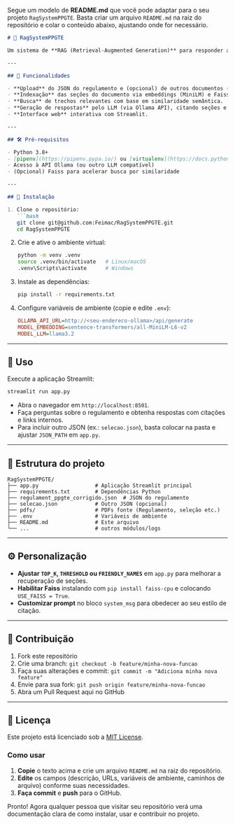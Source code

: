 Segue um modelo de **README.md** que você pode adaptar para o seu projeto `RagSystemPPGTE`. Basta criar um arquivo `README.md` na raiz do repositório e colar o conteúdo abaixo, ajustando onde for necessário.

````markdown
# 📖 RagSystemPPGTE

Um sistema de **RAG (Retrieval-Augmented Generation)** para responder automaticamente perguntas sobre o Regulamento Interno do Programa de Pós-Graduação em Tecnologia e Sociedade (UTFPR), usando Streamlit e embeddings de texto.

---

## 🚀 Funcionalidades

- **Upload** do JSON do regulamento e (opcional) de outros documentos (ex.: `selecao.json`).  
- **Indexação** das seções do documento via embeddings (MiniLM) e Faiss (ou similaridade por cosseno).  
- **Busca** de trechos relevantes com base em similaridade semântica.  
- **Geração de respostas** pelo LLM (via Ollama API), citando seções e criando links internos.  
- **Interface web** interativa com Streamlit.

---

## 🛠️ Pré-requisitos

- Python 3.8+  
- [pipenv](https://pipenv.pypa.io/) ou [virtualenv](https://docs.python.org/3/library/venv.html)  
- Acesso à API Ollama (ou outro LLM compatível)  
- (Opcional) Faiss para acelerar busca por similaridade

---

## 🔧 Instalação

1. Clone o repositório:  
   ```bash
   git clone git@github.com:Feimac/RagSystemPPGTE.git
   cd RagSystemPPGTE
````

2. Crie e ative o ambiente virtual:

   ```bash
   python -m venv .venv
   source .venv/bin/activate   # Linux/macOS
   .venv\Scripts\activate      # Windows
   ```

3. Instale as dependências:

   ```bash
   pip install -r requirements.txt
   ```

4. Configure variáveis de ambiente (copie e edite `.env`):

   ```ini
   OLLAMA_API_URL=http://<seu-endereco-ollama>/api/generate
   MODEL_EMBEDDING=sentence-transformers/all-MiniLM-L6-v2
   MODEL_LLM=llama3.2
   ```

---

## 🚩 Uso

Execute a aplicação Streamlit:

```bash
streamlit run app.py
```

* Abra o navegador em `http://localhost:8501`.
* Faça perguntas sobre o regulamento e obtenha respostas com citações e links internos.
* Para incluir outro JSON (ex.: `selecao.json`), basta colocar na pasta e ajustar `JSON_PATH` em `app.py`.

---

## 🧩 Estrutura do projeto

```
RagSystemPPGTE/
├── app.py                  # Aplicação Streamlit principal
├── requirements.txt        # Dependências Python
├── regulament_ppgte_corrigido.json  # JSON do regulamento
├── selecao.json            # Outro JSON (opcional)
├── pdfs/                   # PDFs fonte (Regulamento, seleção etc.)
├── .env                    # Variáveis de ambiente
├── README.md               # Este arquivo
└── ...                     # outros módulos/logs
```

---

## ⚙️ Personalização

* **Ajustar `TOP_K`, `THRESHOLD` ou `FRIENDLY_NAMES`** em `app.py` para melhorar a recuperação de seções.
* **Habilitar Faiss** instalando com `pip install faiss-cpu` e colocando `USE_FAISS = True`.
* **Customizar prompt** no bloco `system_msg` para obedecer ao seu estilo de citação.

---

## 🤝 Contribuição

1. Fork este repositório
2. Crie uma branch: `git checkout -b feature/minha-nova-funcao`
3. Faça suas alterações e commit: `git commit -m "Adiciona minha nova feature"`
4. Envie para sua fork: `git push origin feature/minha-nova-funcao`
5. Abra um Pull Request aqui no GitHub

---

## 📝 Licença

Este projeto está licenciado sob a [MIT License](LICENSE).


### Como usar

1. **Copie** o texto acima e crie um arquivo `README.md` na raiz do repositório.  
2. **Edite** os campos (descrição, URLs, variáveis de ambiente, caminhos de arquivo) conforme suas necessidades.  
3. **Faça commit** e **push** para o GitHub.  

Pronto! Agora qualquer pessoa que visitar seu repositório verá uma documentação clara de como instalar, usar e contribuir no projeto.
```
